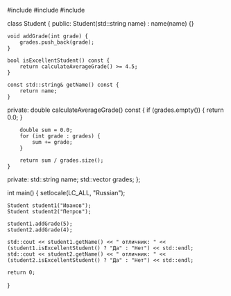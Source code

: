 #include <iostream>
#include <vector>
#include <string>

class Student {
public:
    Student(std::string name) : name(name) {}

    void addGrade(int grade) {
        grades.push_back(grade);
    }

    bool isExcellentStudent() const {
        return calculateAverageGrade() >= 4.5;
    }

    const std::string& getName() const {
        return name;
    }

private:
    double calculateAverageGrade() const {
        if (grades.empty()) {
            return 0.0;
        }

        double sum = 0.0;
        for (int grade : grades) {
            sum += grade;
        }

        return sum / grades.size();
    }

private:
    std::string name;
    std::vector<int> grades;
};


int main() {
    setlocale(LC_ALL, "Russian");

    Student student1("Иванов");
    Student student2("Петров");

    student1.addGrade(5);
    student2.addGrade(4);

    std::cout << student1.getName() << " отличник: " << (student1.isExcellentStudent() ? "Да" : "Нет") << std::endl;
    std::cout << student2.getName() << " отличник: " << (student2.isExcellentStudent() ? "Да" : "Нет") << std::endl;

    return 0;
}
